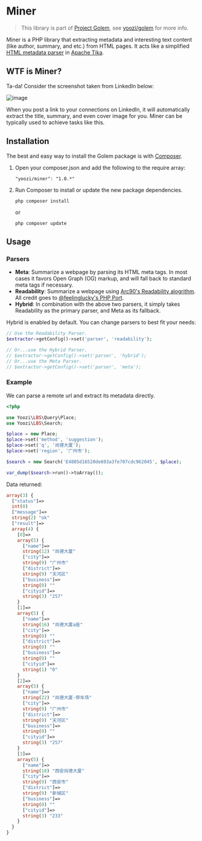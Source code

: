 Miner
==========

> This library is part of [Project Golem](http://golem.yoozi.cn/), see [yoozi/golem](https://github.com/yoozi/golem) for more info.

Miner is a PHP library that extracting metadata and interesting text content (like author, summary, and etc.) from HTML pages.
It acts like a simplified [HTML metadata parser](https://tika.apache.org/1.4/formats.html#HyperText_Markup_Language) in [Apache Tika](https://tika.apache.org/).

## WTF is Miner?

Ta-da! Consider the screenshot taken from LinkedIn below: 

![image](https://cloud.githubusercontent.com/assets/275750/2751070/1773aa32-c8ae-11e3-9de3-e022ddcb851f.png)

When you post a link to your connections on LinkedIn, it will automatically extract the title, summary, and even cover image for you. Miner can be typically used to achieve tasks like this.

## Installation

The best and easy way to install the Golem package is with [Composer](https://getcomposer.org).

1. Open your composer.json and add the following to the require array:

    ```
    "yoozi/miner": "1.0.*"
    ```

2. Run Composer to install or update the new package dependencies.

    ```
    php composer install
    ```

    or

    ```
    php composer update
    ```

## Usage

### Parsers

* **Meta**: Summarize a webpage by parsing its HTML meta tags. In most cases it favors Open Graph (OG) markup, and will fall back to standard meta tags if necessary.
* **Readability**: Summarize a webpage using [Arc90's Readability alogrithm](https://code.google.com/p/arc90labs-readability/). All credit goes to [@feelinglucky's PHP Port](https://github.com/feelinglucky/php-readability).
* **Hybrid**: In combination with the above two parsers, it simply takes Readability as the primary parser, and Meta as its fallback.

Hybrid is enabled by default. You can change parsers to best fit your needs:
```php
// Use the Readability Parser.
$extractor->getConfig()->set('parser', 'readability');

// Or...use the Hybrid Parser.
// $extractor->getConfig()->set('parser', 'hybrid');
// Or...use the Meta Parser.
// $extractor->getConfig()->set('parser', 'meta');
```

### Example

We can parse a remote url and extract its metadata directly.
```php
<?php

use Yoozi\LBS\Query\Place;
use Yoozi\LBS\Search;

$place = new Place;
$place->set('method', 'suggestion');
$place->set('q', '尚德大厦');
$place->set('region', '广州市');

$search = new Search('E4805d16520de693a3fe707cdc962045', $place);

var_dump($search->run()->toArray());
```

Data returned:

```php
array(3) {
  ["status"]=>
  int(0)
  ["message"]=>
  string(2) "ok"
  ["result"]=>
  array(4) {
    [0]=>
    array(5) {
      ["name"]=>
      string(12) "尚德大厦"
      ["city"]=>
      string(9) "广州市"
      ["district"]=>
      string(9) "天河区"
      ["business"]=>
      string(0) ""
      ["cityid"]=>
      string(3) "257"
    }
    [1]=>
    array(5) {
      ["name"]=>
      string(16) "尚德大厦a座"
      ["city"]=>
      string(0) ""
      ["district"]=>
      string(0) ""
      ["business"]=>
      string(0) ""
      ["cityid"]=>
      string(1) "0"
    }
    [2]=>
    array(5) {
      ["name"]=>
      string(22) "尚德大厦-停车场"
      ["city"]=>
      string(9) "广州市"
      ["district"]=>
      string(9) "天河区"
      ["business"]=>
      string(0) ""
      ["cityid"]=>
      string(3) "257"
    }
    [3]=>
    array(5) {
      ["name"]=>
      string(18) "西安尚德大厦"
      ["city"]=>
      string(9) "西安市"
      ["district"]=>
      string(9) "新城区"
      ["business"]=>
      string(0) ""
      ["cityid"]=>
      string(3) "233"
    }
  }
}
```